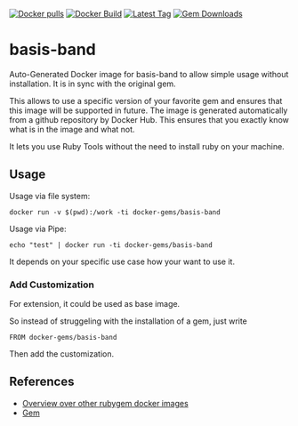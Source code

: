 [![Docker pulls](https://img.shields.io/docker/pulls/rubygem/basis-band.svg)](https://hub.docker.com/r/rubygem/basis-band/)
[![Docker Build](https://img.shields.io/docker/automated/rubygem/basis-band.svg)](https://hub.docker.com/r/rubygem/basis-band/)
[![Latest Tag](https://img.shields.io/github/tag/docker-rubygem/basis-band.svg)](https://hub.docker.com/r/rubygem/basis-band/)
[![Gem Downloads](https://img.shields.io/gem/dt/basis-band.svg)](https://rubygems.org/gems/basis-band/)
# basis-band

Auto-Generated Docker image for basis-band to allow simple usage without installation.
It is in sync with the original gem.

This allows to use a specific version of your favorite gem and ensures that this image will be supported in future.
The image is generated automatically from a github repository by Docker Hub.
This ensures that you exactly know what is in the image and what not.

It lets you use Ruby Tools without the need to install ruby on your machine.

## Usage

Usage via file system:

`docker run -v $(pwd):/work -ti docker-gems/basis-band`

Usage via Pipe:

`echo "test" | docker run -ti docker-gems/basis-band`

It depends on your specific use case how your want to use it.

### Add Customization

For extension, it could be used as base image.

So instead of struggeling with the installation of a gem, just write

`FROM docker-gems/basis-band`

Then add the customization.

## References

 - [Overview over other rubygem docker images](https://github.com/thinkbot/docker-rubygem)
 - [Gem](https://rubygems.org/gems/basis-band/)
